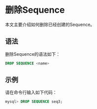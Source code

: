 删除Sequence 
===============================

本文主要介绍如何删除已经创建的Sequence。

语法 
-----------------------

删除Sequence的语法如下：

```sql
DROP SEQUENCE <name>
```



示例 
-----------------------

请在命令行输入如下代码：

```sql
mysql> DROP SEQUENCE seq3;
```


